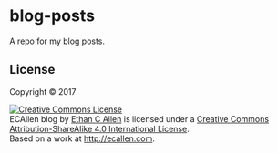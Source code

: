 # blog-posts

A repo for my blog posts.


## License

Copyright © 2017

<a rel="license" href="http://creativecommons.org/licenses/by-sa/4.0/"><img alt="Creative Commons License" style="border-width:0" src="https://i.creativecommons.org/l/by-sa/4.0/88x31.png" /></a><br /><span xmlns:dct="http://purl.org/dc/terms/" href="http://purl.org/dc/dcmitype/Text" property="dct:title" rel="dct:type">ECAllen blog</span> by <a xmlns:cc="http://creativecommons.org/ns#" href="http://ecallen.com" property="cc:attributionName" rel="cc:attributionURL">Ethan C Allen</a> is licensed under a <a rel="license" href="http://creativecommons.org/licenses/by-sa/4.0/">Creative Commons Attribution-ShareAlike 4.0 International License</a>.<br />Based on a work at <a xmlns:dct="http://purl.org/dc/terms/" href="http://ecallen.com" rel="dct:source">http://ecallen.com</a>.
